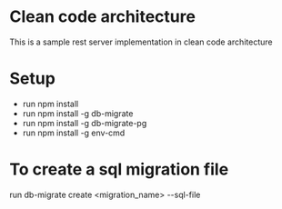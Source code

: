 # Clean code architecture

This is a sample rest server implementation in clean code architecture

# Setup

- run npm install
- run npm install -g db-migrate
- run npm install -g db-migrate-pg
- run npm install -g env-cmd

# To create a sql migration file
run db-migrate create <migration_name> --sql-file
